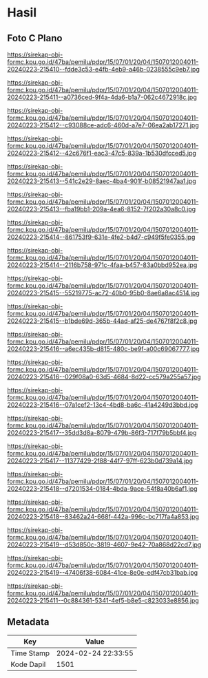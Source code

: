 # Hasil

## Foto C Plano

https://sirekap-obj-formc.kpu.go.id/47ba/pemilu/pdpr/15/07/01/20/04/1507012004011-20240223-215410--fdde3c53-e4fb-4eb9-a46b-0238555c9eb7.jpg

https://sirekap-obj-formc.kpu.go.id/47ba/pemilu/pdpr/15/07/01/20/04/1507012004011-20240223-215411--a0736ced-9f4a-4da6-b1a7-062c4672918c.jpg

https://sirekap-obj-formc.kpu.go.id/47ba/pemilu/pdpr/15/07/01/20/04/1507012004011-20240223-215412--c93088ce-adc6-460d-a7e7-06ea2ab17271.jpg

https://sirekap-obj-formc.kpu.go.id/47ba/pemilu/pdpr/15/07/01/20/04/1507012004011-20240223-215412--42c676f1-eac3-47c5-839a-1b530dfcced5.jpg

https://sirekap-obj-formc.kpu.go.id/47ba/pemilu/pdpr/15/07/01/20/04/1507012004011-20240223-215413--541c2e29-8aec-4ba4-901f-b08521947aa1.jpg

https://sirekap-obj-formc.kpu.go.id/47ba/pemilu/pdpr/15/07/01/20/04/1507012004011-20240223-215413--fba19bb1-209a-4ea6-8152-7f202a30a8c0.jpg

https://sirekap-obj-formc.kpu.go.id/47ba/pemilu/pdpr/15/07/01/20/04/1507012004011-20240223-215414--861753f9-631e-4fe2-b4d7-c949f5fe0355.jpg

https://sirekap-obj-formc.kpu.go.id/47ba/pemilu/pdpr/15/07/01/20/04/1507012004011-20240223-215414--2116b758-971c-4faa-b457-83a0bbd952ea.jpg

https://sirekap-obj-formc.kpu.go.id/47ba/pemilu/pdpr/15/07/01/20/04/1507012004011-20240223-215415--55219775-ac72-40b0-95b0-8ae6a8ac4514.jpg

https://sirekap-obj-formc.kpu.go.id/47ba/pemilu/pdpr/15/07/01/20/04/1507012004011-20240223-215415--b1bde69d-365b-44ad-af25-de4767f8f2c8.jpg

https://sirekap-obj-formc.kpu.go.id/47ba/pemilu/pdpr/15/07/01/20/04/1507012004011-20240223-215416--a6ec435b-d815-480c-be9f-a00c69067777.jpg

https://sirekap-obj-formc.kpu.go.id/47ba/pemilu/pdpr/15/07/01/20/04/1507012004011-20240223-215416--029f08a0-63d5-4684-8d22-cc579a255a57.jpg

https://sirekap-obj-formc.kpu.go.id/47ba/pemilu/pdpr/15/07/01/20/04/1507012004011-20240223-215416--07a1cef2-13c4-4bd8-ba6c-41a4249d3bbd.jpg

https://sirekap-obj-formc.kpu.go.id/47ba/pemilu/pdpr/15/07/01/20/04/1507012004011-20240223-215417--35dd3d8a-8079-479b-86f3-717f79b5bbf4.jpg

https://sirekap-obj-formc.kpu.go.id/47ba/pemilu/pdpr/15/07/01/20/04/1507012004011-20240223-215417--11377429-2f88-44f7-97ff-623b0d739a14.jpg

https://sirekap-obj-formc.kpu.go.id/47ba/pemilu/pdpr/15/07/01/20/04/1507012004011-20240223-215418--d7201534-0184-4bda-9ace-54f8a40b6af1.jpg

https://sirekap-obj-formc.kpu.go.id/47ba/pemilu/pdpr/15/07/01/20/04/1507012004011-20240223-215418--83462a24-668f-442a-996c-bc717fa4a853.jpg

https://sirekap-obj-formc.kpu.go.id/47ba/pemilu/pdpr/15/07/01/20/04/1507012004011-20240223-215419--d53d850c-3819-4607-9e42-70a868d22cd7.jpg

https://sirekap-obj-formc.kpu.go.id/47ba/pemilu/pdpr/15/07/01/20/04/1507012004011-20240223-215419--47406f38-6084-41ce-8e0e-edf47cb31bab.jpg

https://sirekap-obj-formc.kpu.go.id/47ba/pemilu/pdpr/15/07/01/20/04/1507012004011-20240223-215411--0c884361-5341-4ef5-b8e5-c823033e8856.jpg


## Metadata

| Key        | Value               |
| ---------- | ------------------- |
| Time Stamp | 2024-02-24 22:33:55 |
| Kode Dapil | 1501                |



